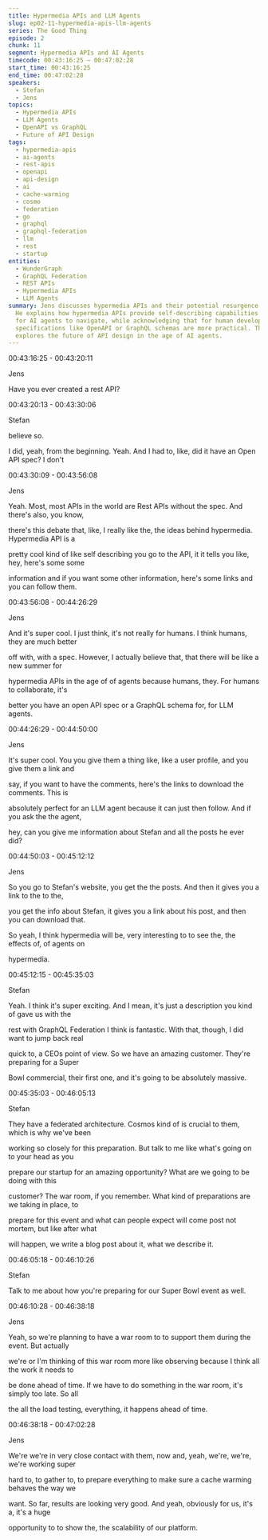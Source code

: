 ```yaml
---
title: Hypermedia APIs and LLM Agents
slug: ep02-11-hypermedia-apis-llm-agents
series: The Good Thing
episode: 2
chunk: 11
segment: Hypermedia APIs and AI Agents
timecode: 00:43:16:25 – 00:47:02:28
start_time: 00:43:16:25
end_time: 00:47:02:28
speakers:
  - Stefan
  - Jens
topics:
  - Hypermedia APIs
  - LLM Agents
  - OpenAPI vs GraphQL
  - Future of API Design
tags:
  - hypermedia-apis
  - ai-agents
  - rest-apis
  - openapi
  - api-design
  - ai
  - cache-warming
  - cosmo
  - federation
  - go
  - graphql
  - graphql-federation
  - llm
  - rest
  - startup
entities:
  - WunderGraph
  - GraphQL Federation
  - REST APIs
  - Hypermedia APIs
  - LLM Agents
summary: Jens discusses hypermedia APIs and their potential resurgence with LLM agents.
  He explains how hypermedia APIs provide self-describing capabilities that are perfect
  for AI agents to navigate, while acknowledging that for human developers, structured
  specifications like OpenAPI or GraphQL schemas are more practical. The conversation
  explores the future of API design in the age of AI agents.
---
```


00:43:16:25 - 00:43:20:11

Jens

Have you ever created a rest API?

00:43:20:13 - 00:43:30:06

Stefan

believe so.

I did, yeah, from the beginning. Yeah. And I had to, like, did it have an Open API spec? I don't

00:43:30:09 - 00:43:56:08

Jens

Yeah. Most, most APIs in the world are Rest APIs without the spec. And there's also, you know,

there's this debate that, like, I really like the, the ideas behind hypermedia. Hypermedia API is a

pretty cool kind of like self describing you go to the API, it it tells you like, hey, here's some some

information and if you want some other information, here's some links and you can follow them.

00:43:56:08 - 00:44:26:29

Jens

And it's super cool. I just think, it's not really for humans. I think humans, they are much better

off with, with a spec. However, I actually believe that, that there will be like a new summer for

hypermedia APIs in the age of of agents because humans, they. For humans to collaborate, it's

better you have an open API spec or a GraphQL schema for, for LLM agents.

00:44:26:29 - 00:44:50:00

Jens

It's super cool. You you give them a thing like, like a user profile, and you give them a link and

say, if you want to have the comments, here's the links to download the comments. This is

absolutely perfect for an LLM agent because it can just then follow. And if you ask the the agent,

hey, can you give me information about Stefan and all the posts he ever did?

00:44:50:03 - 00:45:12:12

Jens

So you go to Stefan's website, you get the the posts. And then it gives you a link to the to the,

you get the info about Stefan, it gives you a link about his post, and then you can download that.

So yeah, I think hypermedia will be, very interesting to to see the, the effects of, of agents on

hypermedia.

00:45:12:15 - 00:45:35:03

Stefan

Yeah. I think it's super exciting. And I mean, it's just a description you kind of gave us with the

rest with GraphQL Federation I think is fantastic. With that, though, I did want to jump back real

quick to, a CEOs point of view. So we have an amazing customer. They're preparing for a Super

Bowl commercial, their first one, and it's going to be absolutely massive.

00:45:35:03 - 00:46:05:13

Stefan

They have a federated architecture. Cosmos kind of is crucial to them, which is why we've been

working so closely for this preparation. But talk to me like what's going on to your head as you

prepare our startup for an amazing opportunity? What are we going to be doing with this

customer? The war room, if you remember. What kind of preparations are we taking in place, to

prepare for this event and what can people expect will come post not mortem, but like after what

will happen, we write a blog post about it, what we describe it.

00:46:05:18 - 00:46:10:26

Stefan

Talk to me about how you're preparing for our Super Bowl event as well.

00:46:10:28 - 00:46:38:18

Jens

Yeah, so we're planning to have a war room to to support them during the event. But actually

we're or I'm thinking of this war room more like observing because I think all the work it needs to

be done ahead of time. If we have to do something in the war room, it's simply too late. So all

the all the load testing, everything, it happens ahead of time.

00:46:38:18 - 00:47:02:28

Jens

We're we're in very close contact with them, now and, yeah, we're, we're, we're working super

hard to, to gather to, to prepare everything to make sure a cache warming behaves the way we

want. So far, results are looking very good. And yeah, obviously for us, it's a, it's a huge

opportunity to to show the, the scalability of our platform. 